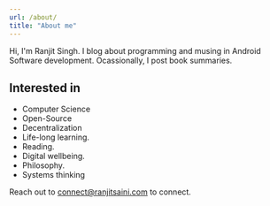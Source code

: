 ```yaml
---
url: /about/
title: "About me"
---
```


Hi, I'm Ranjit Singh. I blog about programming and musing in Android Software development. Ocassionally, I post book summaries.

## Interested in
 - Computer Science
 - Open-Source
 - Decentralization
 - Life-long learning.
 - Reading.
 - Digital wellbeing.
 - Philosophy.
 - Systems thinking


Reach out to connect@ranjitsaini.com to connect.

